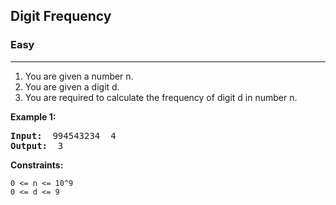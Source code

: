 ## Digit Frequency

### Easy
***

1. You are given a number n.
2. You are given a digit d.
3. You are required to calculate the frequency of digit d in number n.

**Example 1:**
<pre>
<b>Input: </b> 994543234  4
<b>Output: </b> 3
</pre>

**Constraints:**
```
0 <= n <= 10^9
0 <= d <= 9
```
